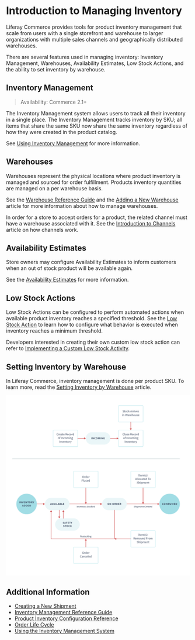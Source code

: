 # Introduction to Managing Inventory

Liferay Commerce provides tools for product inventory management that scale from users with a single storefront and warehouse to larger organizations with multiple sales channels and geographically distributed warehouses.

There are several features used in managing inventory: Inventory Management, Warehouses, Availability Estimates, Low Stock Actions, and the ability to set inventory by warehouse.

## Inventory Management

> Availability: Commerce 2.1+

The Inventory Management system allows users to track all their inventory in a single place. The Inventory Management tracks inventory by SKU; all items that share the same SKU now share the same inventory regardless of how they were created in the product catalog.

See [Using Inventory Management](./using-the-inventory-management-system.md) for more information.

## Warehouses

Warehouses represent the physical locations where product inventory is managed and sourced for order fulfillment. Products inventory quantities are managed on a per warehouse basis.

See the [Warehouse Reference Guide](./warehouse-reference-guide.md) and the [Adding a New Warehouse](./adding-a-new-warehouse.md) article for more information about how to manage warehouses.

In order for a store to accept orders for a product, the related channel must have a warehouse associated with it. See the [Introduction to Channels](../../starting-a-store/channels/introduction-to-channels.md) article on how channels work.

## Availability Estimates

Store owners may configure Availability Estimates to inform customers when an out of stock product will be available again.

See the [Availability Estimates](./availability-estimates.md) for more information.

## Low Stock Actions

Low Stock Actions can be configured to perform automated actions when available product inventory reaches a specified threshold. See the [Low Stock Action](./low-stock-action.md) to learn how to configure what behavior is executed when inventory reaches a minimum threshold.

Developers interested in creating their own custom low stock action can refer to [Implementing a Custom Low Stock Activity](../../developer-guide/tutorials/implementing-a-custom-low-stock-activity.md).

## Setting Inventory by Warehouse

In Liferay Commerce, inventory management is done per product SKU. To learn more, read the [Setting Inventory by Warehouse](./setting-inventory-by-warehouse.md) article.

![Inventory life cycle](./introduction-to-managing-inventory/images/01.png)

## Additional Information

-   [Creating a New Shipment](../../orders-and-fulfillment/shipments/creating-a-shipment.md)
-   [Inventory Management Reference Guide](./inventory-management-reference-guide.md)
-   [Product Inventory Configuration Reference](./product-inventory-configuration-reference.md)
-   [Order Life Cycle](../../orders-and-fulfillment/orders/order-life-cycle.md)
-   [Using the Inventory Management System](./using-the-inventory-management-system.md)
